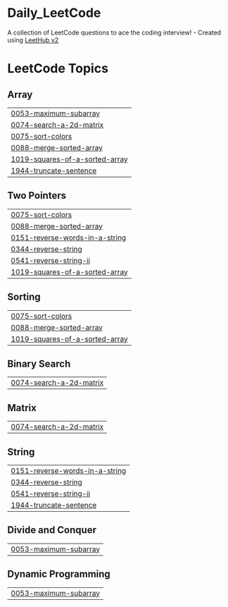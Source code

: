 # Daily_LeetCode
A collection of LeetCode questions to ace the coding interview! - Created using [LeetHub v2](https://github.com/arunbhardwaj/LeetHub-2.0)

<!---LeetCode Topics Start-->
# LeetCode Topics
## Array
|  |
| ------- |
| [0053-maximum-subarray](https://github.com/pravin4422/Daily_LeetCode/tree/master/0053-maximum-subarray) |
| [0074-search-a-2d-matrix](https://github.com/pravin4422/Daily_LeetCode/tree/master/0074-search-a-2d-matrix) |
| [0075-sort-colors](https://github.com/pravin4422/Daily_LeetCode/tree/master/0075-sort-colors) |
| [0088-merge-sorted-array](https://github.com/pravin4422/Daily_LeetCode/tree/master/0088-merge-sorted-array) |
| [1019-squares-of-a-sorted-array](https://github.com/pravin4422/Daily_LeetCode/tree/master/1019-squares-of-a-sorted-array) |
| [1944-truncate-sentence](https://github.com/pravin4422/Daily_LeetCode/tree/master/1944-truncate-sentence) |
## Two Pointers
|  |
| ------- |
| [0075-sort-colors](https://github.com/pravin4422/Daily_LeetCode/tree/master/0075-sort-colors) |
| [0088-merge-sorted-array](https://github.com/pravin4422/Daily_LeetCode/tree/master/0088-merge-sorted-array) |
| [0151-reverse-words-in-a-string](https://github.com/pravin4422/Daily_LeetCode/tree/master/0151-reverse-words-in-a-string) |
| [0344-reverse-string](https://github.com/pravin4422/Daily_LeetCode/tree/master/0344-reverse-string) |
| [0541-reverse-string-ii](https://github.com/pravin4422/Daily_LeetCode/tree/master/0541-reverse-string-ii) |
| [1019-squares-of-a-sorted-array](https://github.com/pravin4422/Daily_LeetCode/tree/master/1019-squares-of-a-sorted-array) |
## Sorting
|  |
| ------- |
| [0075-sort-colors](https://github.com/pravin4422/Daily_LeetCode/tree/master/0075-sort-colors) |
| [0088-merge-sorted-array](https://github.com/pravin4422/Daily_LeetCode/tree/master/0088-merge-sorted-array) |
| [1019-squares-of-a-sorted-array](https://github.com/pravin4422/Daily_LeetCode/tree/master/1019-squares-of-a-sorted-array) |
## Binary Search
|  |
| ------- |
| [0074-search-a-2d-matrix](https://github.com/pravin4422/Daily_LeetCode/tree/master/0074-search-a-2d-matrix) |
## Matrix
|  |
| ------- |
| [0074-search-a-2d-matrix](https://github.com/pravin4422/Daily_LeetCode/tree/master/0074-search-a-2d-matrix) |
## String
|  |
| ------- |
| [0151-reverse-words-in-a-string](https://github.com/pravin4422/Daily_LeetCode/tree/master/0151-reverse-words-in-a-string) |
| [0344-reverse-string](https://github.com/pravin4422/Daily_LeetCode/tree/master/0344-reverse-string) |
| [0541-reverse-string-ii](https://github.com/pravin4422/Daily_LeetCode/tree/master/0541-reverse-string-ii) |
| [1944-truncate-sentence](https://github.com/pravin4422/Daily_LeetCode/tree/master/1944-truncate-sentence) |
## Divide and Conquer
|  |
| ------- |
| [0053-maximum-subarray](https://github.com/pravin4422/Daily_LeetCode/tree/master/0053-maximum-subarray) |
## Dynamic Programming
|  |
| ------- |
| [0053-maximum-subarray](https://github.com/pravin4422/Daily_LeetCode/tree/master/0053-maximum-subarray) |
<!---LeetCode Topics End-->